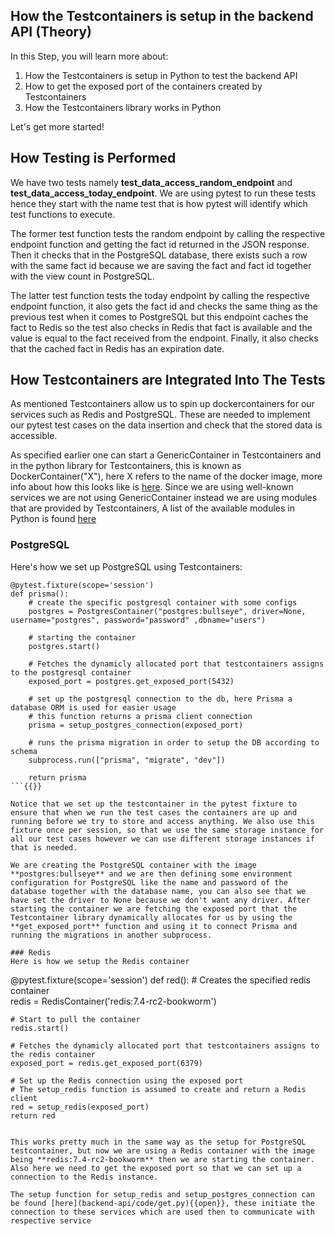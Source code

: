 ## How the Testcontainers is setup in the backend API (Theory)

In this Step, you will learn more about:

1. How the Testcontainers is setup in Python to test the backend API
2. How to get the exposed port of the containers created by Testcontainers
3. How the Testcontainers library works in Python

Let's get more started!

## How Testing is Performed 

We have two tests namely **test_data_access_random_endpoint** and **test_data_access_today_endpoint**. We are using pytest to run these tests hence they start with the name test that is how pytest will identify which test functions to execute.

The former test function tests the random endpoint by calling the respective endpoint function and getting the fact id returned in the JSON response. Then it checks that in the PostgreSQL database, there exists such a row with the same fact id because we are saving the fact and fact id together with the view count in PostgreSQL.

The latter test function tests the today endpoint by calling the respective endpoint function, it also gets the fact id and checks the same thing as the previous test when it comes to PostgreSQL but this endpoint caches the fact to Redis so the test also checks in Redis that fact is available and the value is equal to the fact received from the endpoint. Finally, it also checks that the cached fact in Redis has an expiration date.

## How Testcontainers are Integrated Into The Tests 
As mentioned Testcontainers allow us to spin up dockercontainers for our services such as Redis and PostgreSQL. These are needed to implement our pytest test cases on the data insertion and check that the stored data is accessible.    

As specified earlier one can start a GenericContainer in Testcontainers and in the python library for Testcontainers, this is known as DockerContainer("X"), here X refers to the name of the docker image, more info about how this looks like is [here](https://testcontainers-python.readthedocs.io/en/latest/core/README.html). Since we are using well-known services we are not using GenericContainer instead we are using modules that are provided by Testcontainers, A list of the available modules in Python is found [here](https://testcontainers-python.readthedocs.io/en/latest/modules/index.html)

### PostgreSQL
Here's how we set up PostgreSQL using Testcontainers:
```
@pytest.fixture(scope='session')
def prisma():
	# create the specific postgresql container with some configs
	postgres = PostgresContainer("postgres:bullseye", driver=None, username="postgres", password="password" ,dbname="users")
	
 	# starting the container 
	postgres.start()

	# Fetches the dynamicly allocated port that testcontainers assigns to the postgresql container
	exposed_port = postgres.get_exposed_port(5432)

	# set up the postgresql connection to the db, here Prisma a database ORM is used for easier usage
	# this function returns a prisma client connection 
	prisma = setup_postgres_connection(exposed_port)	
	
	# runs the prisma migration in order to setup the DB according to schema
	subprocess.run(["prisma", "migrate", "dev"])
		
	return prisma
```{{}}

Notice that we set up the testcontainer in the pytest fixture to ensure that when we run the test cases the containers are up and running before we try to store and access anything. We also use this fixture once per session, so that we use the same storage instance for all our test cases however we can use different storage instances if that is needed. 

We are creating the PostgreSQL container with the image **postgres:bullseye** and we are then defining some environment configuration for PostgreSQL like the name and password of the database together with the database name, you can also see that we have set the driver to None because we don't want any driver. After starting the container we are fetching the exposed port that the Testcontainer library dynamically allocates for us by using the **get_exposed_port** function and using it to connect Prisma and running the migrations in another subprocess.

### Redis 
Here is how we setup the Redis container
```
@pytest.fixture(scope='session')
def red():
	# Creates the specified redis container   
	redis = RedisContainer('redis:7.4-rc2-bookworm')
	
 	# Start to pull the container
	redis.start()
 	
  	# Fetches the dynamicly allocated port that testcontainers assigns to the redis container
	exposed_port = redis.get_exposed_port(6379)
	
 	# Set up the Redis connection using the exposed port
	# The setup_redis function is assumed to create and return a Redis client
	red = setup_redis(exposed_port)
	return red
```{{}}

This works pretty much in the same way as the setup for PostgreSQL testcontainer, but now we are using a Redis container with the image being **redis:7.4-rc2-bookworm** then we are starting the container. Also here we need to get the exposed port so that we can set up a connection to the Redis instance.  
 
The setup function for setup_redis and setup_postgres_connection can be found [here](backend-api/code/get.py){{open}}, these initiate the connection to these services which are used then to communicate with respective service
